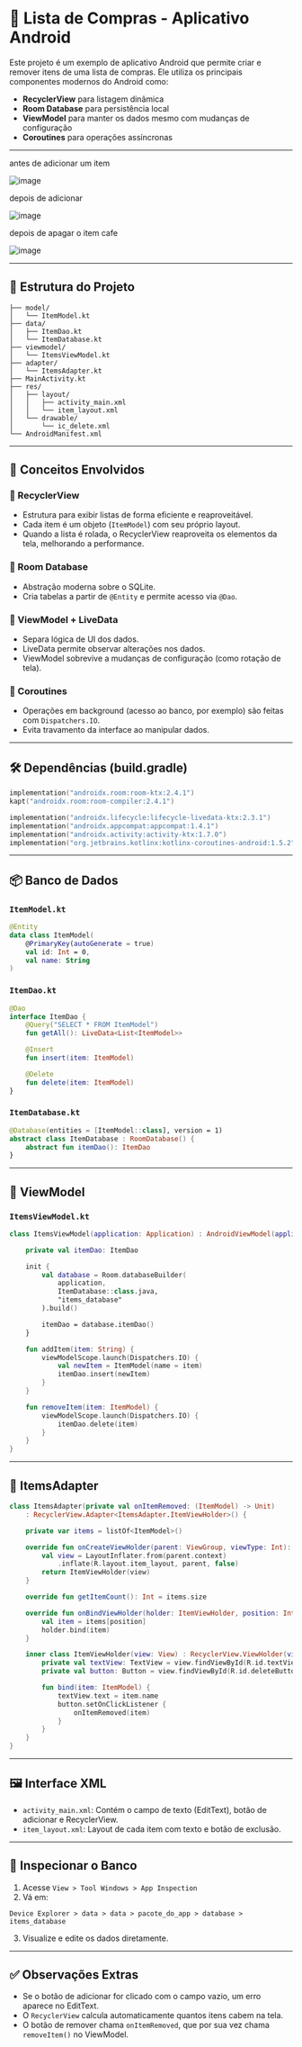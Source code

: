 # 📱 Lista de Compras - Aplicativo Android

Este projeto é um exemplo de aplicativo Android que permite criar e remover itens de uma lista de compras. Ele utiliza os principais componentes modernos do Android como:

- **RecyclerView** para listagem dinâmica
- **Room Database** para persistência local
- **ViewModel** para manter os dados mesmo com mudanças de configuração
- **Coroutines** para operações assíncronas

---
antes de adicionar um item

![image](https://github.com/user-attachments/assets/1190354c-8172-49c2-b02d-9ba4f6829d6c)


depois de adicionar

![image](https://github.com/user-attachments/assets/a1e8778b-f144-408f-8138-773df5348594)


depois de apagar o item cafe

![image](https://github.com/user-attachments/assets/77c6213d-0874-4b33-b10b-61c0961d3c6b)

---

## 🧱 Estrutura do Projeto

```
├── model/
│   └── ItemModel.kt
├── data/
│   ├── ItemDao.kt
│   └── ItemDatabase.kt
├── viewmodel/
│   └── ItemsViewModel.kt
├── adapter/
│   └── ItemsAdapter.kt
├── MainActivity.kt
├── res/
│   ├── layout/
│   │   ├── activity_main.xml
│   │   └── item_layout.xml
│   └── drawable/
│       └── ic_delete.xml
└── AndroidManifest.xml
```

---

## 🧩 Conceitos Envolvidos

### 🔁 RecyclerView

- Estrutura para exibir listas de forma eficiente e reaproveitável.
- Cada item é um objeto (`ItemModel`) com seu próprio layout.
- Quando a lista é rolada, o RecyclerView reaproveita os elementos da tela, melhorando a performance.

### 💾 Room Database

- Abstração moderna sobre o SQLite.
- Cria tabelas a partir de `@Entity` e permite acesso via `@Dao`.

### 🧠 ViewModel + LiveData

- Separa lógica de UI dos dados.
- LiveData permite observar alterações nos dados.
- ViewModel sobrevive a mudanças de configuração (como rotação de tela).

### 🧵 Coroutines

- Operações em background (acesso ao banco, por exemplo) são feitas com `Dispatchers.IO`.
- Evita travamento da interface ao manipular dados.

---

## 🛠️ Dependências (build.gradle)

```kotlin
implementation("androidx.room:room-ktx:2.4.1")
kapt("androidx.room:room-compiler:2.4.1")

implementation("androidx.lifecycle:lifecycle-livedata-ktx:2.3.1")
implementation("androidx.appcompat:appcompat:1.4.1")
implementation("androidx.activity:activity-ktx:1.7.0")
implementation("org.jetbrains.kotlinx:kotlinx-coroutines-android:1.5.2")
```

---

## 📦 Banco de Dados

### `ItemModel.kt`

```kotlin
@Entity
data class ItemModel(
    @PrimaryKey(autoGenerate = true)
    val id: Int = 0,
    val name: String
)
```

### `ItemDao.kt`

```kotlin
@Dao
interface ItemDao {
    @Query("SELECT * FROM ItemModel")
    fun getAll(): LiveData<List<ItemModel>>

    @Insert
    fun insert(item: ItemModel)

    @Delete
    fun delete(item: ItemModel)
}
```

### `ItemDatabase.kt`

```kotlin
@Database(entities = [ItemModel::class], version = 1)
abstract class ItemDatabase : RoomDatabase() {
    abstract fun itemDao(): ItemDao
}
```

---

## 🧠 ViewModel

### `ItemsViewModel.kt`

```kotlin
class ItemsViewModel(application: Application) : AndroidViewModel(application) {

    private val itemDao: ItemDao

    init {
        val database = Room.databaseBuilder(
            application,
            ItemDatabase::class.java,
            "items_database"
        ).build()

        itemDao = database.itemDao()
    }

    fun addItem(item: String) {
        viewModelScope.launch(Dispatchers.IO) {
            val newItem = ItemModel(name = item)
            itemDao.insert(newItem)
        }
    }

    fun removeItem(item: ItemModel) {
        viewModelScope.launch(Dispatchers.IO) {
            itemDao.delete(item)
        }
    }
}
```

---

## 🔄 ItemsAdapter

```kotlin
class ItemsAdapter(private val onItemRemoved: (ItemModel) -> Unit)
    : RecyclerView.Adapter<ItemsAdapter.ItemViewHolder>() {

    private var items = listOf<ItemModel>()

    override fun onCreateViewHolder(parent: ViewGroup, viewType: Int): ItemViewHolder {
        val view = LayoutInflater.from(parent.context)
            .inflate(R.layout.item_layout, parent, false)
        return ItemViewHolder(view)
    }

    override fun getItemCount(): Int = items.size

    override fun onBindViewHolder(holder: ItemViewHolder, position: Int) {
        val item = items[position]
        holder.bind(item)
    }

    inner class ItemViewHolder(view: View) : RecyclerView.ViewHolder(view) {
        private val textView: TextView = view.findViewById(R.id.textView)
        private val button: Button = view.findViewById(R.id.deleteButton)

        fun bind(item: ItemModel) {
            textView.text = item.name
            button.setOnClickListener {
                onItemRemoved(item)
            }
        }
    }
}
```

---

## 🖼️ Interface XML

- `activity_main.xml`: Contém o campo de texto (EditText), botão de adicionar e RecyclerView.
- `item_layout.xml`: Layout de cada item com texto e botão de exclusão.

---

## 🧪 Inspecionar o Banco

1. Acesse `View > Tool Windows > App Inspection`
2. Vá em:
```
Device Explorer > data > data > pacote_do_app > database > items_database
```
3. Visualize e edite os dados diretamente.

---

## ✅ Observações Extras

- Se o botão de adicionar for clicado com o campo vazio, um erro aparece no EditText.
- O `RecyclerView` calcula automaticamente quantos itens cabem na tela.
- O botão de remover chama `onItemRemoved`, que por sua vez chama `removeItem()` no ViewModel.

